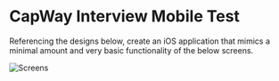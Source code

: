 # CapWay Interview Mobile Test
Referencing the designs below, create an iOS application that mimics a minimal amount and very basic functionality of the below screens.

![Screens](readme-assets/screen.gif)
